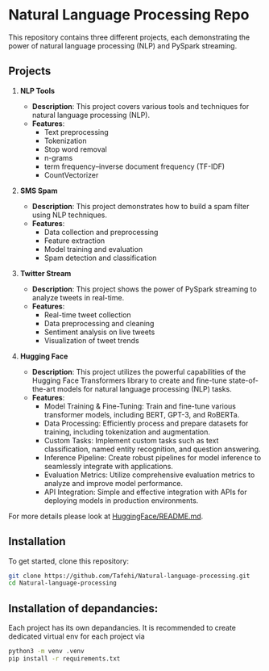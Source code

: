 # Natural Language Processing Repo

This repository contains three different projects, each demonstrating the power of natural language processing (NLP) and PySpark streaming.

## Projects

1. **NLP Tools**
   - **Description**: This project covers various tools and techniques for natural language processing (NLP).
   - **Features**:
     - Text preprocessing
     - Tokenization
     - Stop word removal
     - n-grams
     - term frequency–inverse document frequency (TF-IDF)
     - CountVectorizer

2. **SMS Spam**
   - **Description**: This project demonstrates how to build a spam filter using NLP techniques.
   - **Features**:
     - Data collection and preprocessing
     - Feature extraction
     - Model training and evaluation
     - Spam detection and classification

3. **Twitter Stream**
   - **Description**: This project shows the power of PySpark streaming to analyze tweets in real-time.
   - **Features**:
     - Real-time tweet collection
     - Data preprocessing and cleaning
     - Sentiment analysis on live tweets
     - Visualization of tweet trends

4. **Hugging Face**
   - **Description**: This project utilizes the powerful capabilities of the Hugging Face Transformers library to create and fine-tune state-of-the-art models for natural language processing (NLP) tasks.
   - **Features**:
     - Model Training & Fine-Tuning: Train and fine-tune various transformer models, including BERT, GPT-3, and RoBERTa.
     - Data Processing: Efficiently process and prepare datasets for training, including tokenization and augmentation.
     - Custom Tasks: Implement custom tasks such as text classification, named entity recognition, and question answering.
     - Inference Pipeline: Create robust pipelines for model inference to seamlessly integrate with applications.
     - Evaluation Metrics: Utilize comprehensive evaluation metrics to analyze and improve model performance.
     - API Integration: Simple and effective integration with APIs for deploying models in production environments.

For more details please look at [HuggingFace/README.md](https://github.com/Tafehi/Natural-language-processing/blob/main/HuggingFace/README.md).


## Installation

To get started, clone this repository:

```bash
git clone https://github.com/Tafehi/Natural-language-processing.git
cd Natural-language-processing
```

## Installation of depandancies:
Each project has its own depandancies. It is recommended to create dedicated virtual env for each project via

```bash
python3 -m venv .venv
pip install -r requirements.txt
```



